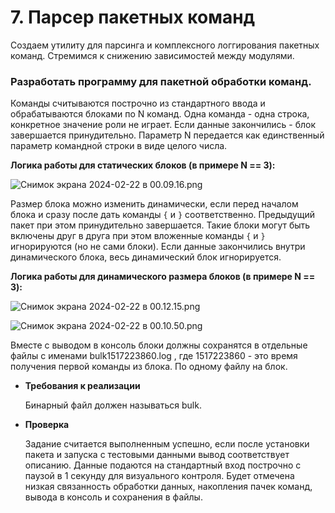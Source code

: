 # 7. Парсер пакетных команд

Создаем утилиту для парсинга и комплексного логгирования пакетных команд. Стремимся к снижению зависимостей между модулями.

### Разработать программу для пакетной обработки команд.

Команды считываются построчно из стандартного ввода и обрабатываются блоками по N команд. Одна команда - одна строка, конкретное значение роли не играет. Если данные закончились - блок завершается принудительно. Параметр N передается как единственный параметр командной строки в виде целого числа.

**Логика работы для статических блоков (в примере N == 3):**

![Снимок экрана 2024-02-22 в 00.09.16.png](https://prod-files-secure.s3.us-west-2.amazonaws.com/d66ecae9-73f5-47d5-8099-76472d7e86cb/70f704de-edb5-4a1e-ba3a-1353b9083575/%D0%A1%D0%BD%D0%B8%D0%BC%D0%BE%D0%BA_%D1%8D%D0%BA%D1%80%D0%B0%D0%BD%D0%B0_2024-02-22_%D0%B2_00.09.16.png)

Размер блока можно изменить динамически, если перед началом блока и сразу после дать команды `{` и `}` соответственно. Предыдущий пакет при этом принудительно завершается. Такие блоки могут быть включены друг в друга при этом вложенные команды `{` и `}` игнорируются (но не сами блоки). Если данные закончились внутри динамического блока, весь динамический блок игнорируется.

**Логика работы для динамического размера блоков (в примере N == 3):**

![Снимок экрана 2024-02-22 в 00.12.15.png](https://prod-files-secure.s3.us-west-2.amazonaws.com/d66ecae9-73f5-47d5-8099-76472d7e86cb/5bee3933-28d4-4ba0-b345-84e45e62b0bd/%D0%A1%D0%BD%D0%B8%D0%BC%D0%BE%D0%BA_%D1%8D%D0%BA%D1%80%D0%B0%D0%BD%D0%B0_2024-02-22_%D0%B2_00.12.15.png)

![Снимок экрана 2024-02-22 в 00.10.50.png](https://prod-files-secure.s3.us-west-2.amazonaws.com/d66ecae9-73f5-47d5-8099-76472d7e86cb/82243e30-7b99-41fc-97ef-eb12c93d8173/%D0%A1%D0%BD%D0%B8%D0%BC%D0%BE%D0%BA_%D1%8D%D0%BA%D1%80%D0%B0%D0%BD%D0%B0_2024-02-22_%D0%B2_00.10.50.png)

Вместе с выводом в консоль блоки должны сохранятся в отдельные файлы с именами
bulk1517223860.log , где 1517223860 - это время получения первой команды из блока. По одному файлу на блок.

- **Требования к реализации**
    
    Бинарный файл должен называться bulk.
    
- **Проверка**
    
    Задание считается выполненным успешно, если после установки пакета и запуска с тестовыми данными вывод соответствует описанию. Данные подаются на стандартный вход построчно с паузой в 1 секунду для визуального контроля.
    Будет отмечена низкая связанность обработки данных, накопления пачек команд, вывода в консоль и сохранения в файлы.
